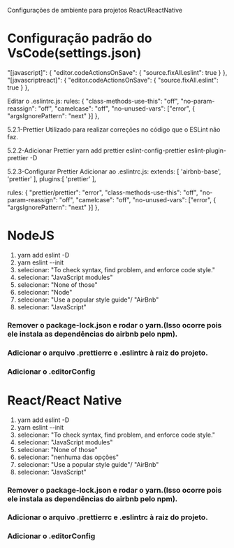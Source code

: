 <span>Configurações de ambiente para projetos React/ReactNative</span>

<h1>Configuração padrão do VsCode(settings.json)</h1>
<p>
  "[javascript]": {
    "editor.codeActionsOnSave": {
        "source.fixAll.eslint": true
    }
},
"[javascriptreact]": {
    "editor.codeActionsOnSave": {
        "source.fixAll.eslint": true
    }
},

Editar o .eslintrc.js:
rules: {
"class-methods-use-this": "off",
"no-param-reassign": "off",
"camelcase": "off",
"no-unused-vars": ["error", { "argsIgnorePattern": "next" }]
},


5.2.1-Prettier
Utilizado para realizar correções no código que o ESLint não faz.

5.2.2-Adicionar Prettier
yarn add prettier eslint-config-prettier eslint-plugin-prettier -D

5.2.3-Configurar Prettier
Adicionar ao .eslintrc.js:
extends: [
'airbnb-base',
'prettier'
],
plugins:[
'prettier'
],

rules: {
"prettier/prettier": "error",
"class-methods-use-this": "off",
"no-param-reassign": "off",
"camelcase": "off",
"no-unused-vars": ["error", { "argsIgnorePattern": "next" }]
},

</p>

<h1>NodeJS</h1>
<ol>
  <li>yarn add eslint -D</li>
  <li>yarn eslint --init</li>
  <li>selecionar: "To check syntax, find problem, and enforce code style."</li>
  <li>selecionar: "JavaScript modules"</li>
  <li>selecionar: "None of those"</li>
  <li>selecionar: "Node"</li>
  <li>selecionar: "Use a popular style guide"/ "AirBnb"</li>
  <li>selecionar: "JavaScript"</li>
</ol>

<h3>Remover o package-lock.json e rodar o yarn.(Isso ocorre pois ele instala as dependências do airbnb pelo npm).</h3>

<h3>Adicionar o arquivo .prettierrc e .eslintrc à raiz do projeto.</h3>

<h3>Adicionar o .editorConfig</h3>


<h1>React/React Native</h1>
<ol>
  <li>yarn add eslint -D</li>
  <li>yarn eslint --init</li>
  <li>selecionar: "To check syntax, find problem, and enforce code style."</li>
  <li>selecionar: "JavaScript modules"</li>
  <li>selecionar: "None of those"</li>
  <li>selecionar: "nenhuma das opções"</li>
  <li>selecionar: "Use a popular style guide"/ "AirBnb"</li>
  <li>selecionar: "JavaScript"</li>
</ol>

<h3>Remover o package-lock.json e rodar o yarn.(Isso ocorre pois ele instala as dependências do airbnb pelo npm).</h3>

<h3>Adicionar o arquivo .prettierrc e .eslintrc à raiz do projeto.</h3>

<h3>Adicionar o .editorConfig</h3>